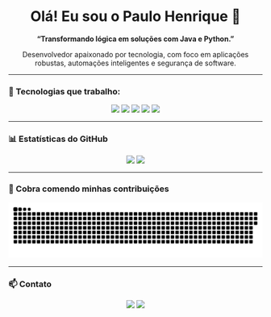 <h1 align="center">Olá! Eu sou o Paulo Henrique 👋</h1>

<p align="center">
  <b>“Transformando lógica em soluções com Java e Python.”</b>
</p>

<p align="center">
  Desenvolvedor apaixonado por tecnologia, com foco em aplicações robustas, automações inteligentes e segurança de software.
</p>

---

### 🚀 Tecnologias que trabalho:

<div align="center">
  <img src="https://img.shields.io/badge/Java-ED8B00?style=for-the-badge&logo=java&logoColor=white"/>
  <img src="https://img.shields.io/badge/Python-3670A0?style=for-the-badge&logo=python&logoColor=yellow"/>
  <img src="https://img.shields.io/badge/HTML5-E34F26?style=for-the-badge&logo=html5&logoColor=white"/>
  <img src="https://img.shields.io/badge/CSS3-1572B6?style=for-the-badge&logo=css3&logoColor=white"/>
  <img src="https://img.shields.io/badge/SQL-336791?style=for-the-badge&logo=postgresql&logoColor=white"/>
</div>

---

### 📊 Estatísticas do GitHub

<div align="center">
  <img height="170" src="https://github-readme-stats.vercel.app/api/top-langs/?username=phsilva&layout=compact&langs_count=6&theme=tokyonight"/>
  <img height="170" src="https://github-readme-stats.vercel.app/api?username=phsilva&show_icons=true&theme=tokyonight"/>
</div>

---

### 🐍 Cobra comendo minhas contribuições

<p align="center">
  <img src="https://raw.githubusercontent.com/PauloHenriquebds/PauloHenriquebds/output/dist/github-contribution-grid-snake.svg" />
</p>

---

### 📫 Contato

<div align="center">
  <a href="mailto:paulo.henrique0@gmail.com"><img src="https://img.shields.io/badge/email-D14836?style=for-the-badge&logo=gmail&logoColor=white"/></a> 
  <a href="https://www.linkedin.com/in/paulo-henrique-482a38239" target="_blank"><img src="https://img.shields.io/badge/linkedin-0077B5?style=for-the-badge&logo=linkedin&logoColor=white"/></a>
</div>
